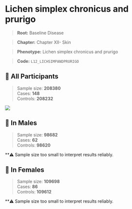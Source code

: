 # Lichen simplex chronicus and prurigo

> **Root:** Baseline Disease  

> **Chapter:** Chapter XII- Skin  

> **Phenotype:** Lichen simplex chronicus and prurigo  

> **Code:** `L12_LICHSIMPANDPRURIGO`

## 🧪 All Participants  
> Sample size: **208380**  
> Cases: **148**  
> Controls: **208232**
<img src="/Disease/Figures/ALL/Incidence/L12_LICHSIMPANDPRURIGO.png"/>
<CsvTable src="/public/Disease/Data/ALL/Incidence/COX_L12_LICHSIMPANDPRURIGO.csv" label="🔍 View full results" />

## 👨 In Males  
> Sample size: **98682**  
> Cases: **62**  
> Controls: **98620**

**⚠️ Sample size too small to interpret results reliably.


## 👩 In Females  
> Sample size: **109698**  
> Cases: **86**  
> Controls: **109612**

**⚠️ Sample size too small to interpret results reliably.

